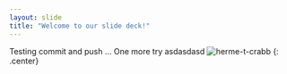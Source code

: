 ```yaml
---
layout: slide
title: "Welcome to our slide deck!"
---
```


Testing commit and push ... One more try
asdasdasd
![herme-t-crabb](https://octodex.github.com/images/herme-t-crabb.png)
{: .center}
